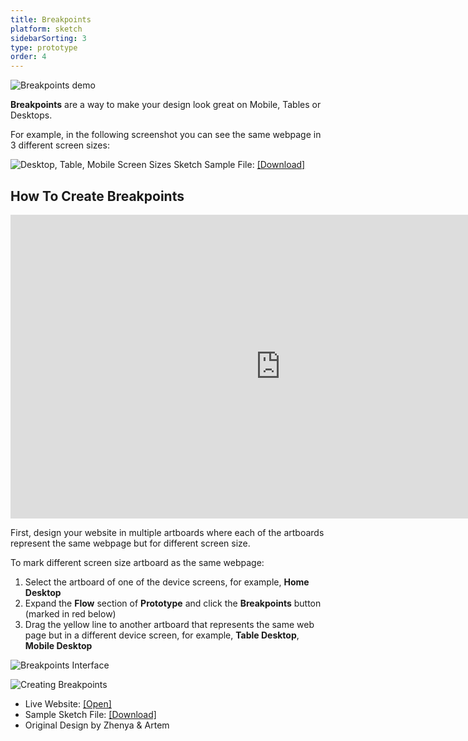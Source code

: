 ```yaml
---
title: Breakpoints
platform: sketch
sidebarSorting: 3
type: prototype
order: 4
---
```

![Breakpoints demo](https://s3.amazonaws.com/animaapp/docs/sketch/Prototype%20-%20Breakpoints%20cover%20opt.gif)

**Breakpoints** are a way to make your design look great on Mobile, Tables or Desktops.

For example, in the following screenshot you can see the same webpage in 3 different screen sizes:

![Desktop, Table, Mobile Screen Sizes](http://f.cl.ly/items/083r1n3B1w0N0M1Z002B/[999cb7e58023ed879117ab45e02305cb]_Breakpoints%20example.png)
Sketch Sample File: [[Download]](https://animaapp.s3.amazonaws.com/tutorials/BreakpointsSampleFile.sketch)

## How To Create Breakpoints

<iframe width="864" height="486" src="https://www.youtube.com/embed/ukXmfRzT2yY" frameborder="0" allow="accelerometer; autoplay; encrypted-media; gyroscope; picture-in-picture" allowfullscreen></iframe>

First, design your website in multiple artboards where each of the artboards represent the same webpage but for different screen size.

To mark different screen size artboard as the same webpage:

1. Select the artboard of one of the device screens, for example, **Home Desktop**
1. Expand the **Flow** section of **Prototype** and click the **Breakpoints** button (marked in red below) 
2. Drag the yellow line to another artboard that represents the same web page but in a different device screen, for example, **Table Desktop**, **Mobile Desktop**

![Breakpoints Interface](https://s3.amazonaws.com/animaapp/docs/sketch/Prototype%20-%20Breakpoints%20panel.png)

![Creating Breakpoints](https://s3.amazonaws.com/animaapp/docs/sketch/Prototype%20-%20Breakpoints%20create.gif)

* Live Website: [[Open]](https://surfacesample.animaapp.io/)
* Sample Sketch File: [[Download]](https://animaapp.s3.amazonaws.com/tutorials/BreakpointsSampleFile.sketch)
* Original Design by Zhenya & Artem
